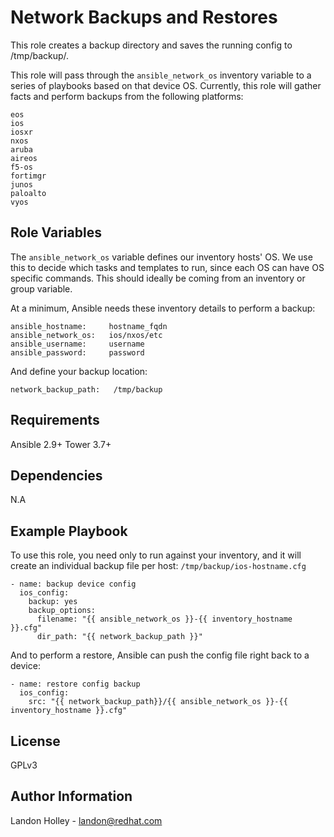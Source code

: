 Network Backups and Restores
=========

This role creates a backup directory and saves the running config to /tmp/backup/.

This role will pass through the `ansible_network_os` inventory variable to a series of playbooks based on that device OS. Currently, this role will gather facts and perform backups from the following platforms:

```
eos
ios
iosxr
nxos
aruba
aireos
f5-os
fortimgr
junos
paloalto
vyos
```

Role Variables
--------------

The `ansible_network_os` variable defines our inventory hosts' OS. We use this to decide which tasks and templates to run, since each OS can have OS specific commands. This should ideally be coming from an inventory or group variable.

At a minimum, Ansible needs these inventory details to perform a backup:
```
ansible_hostname:     hostname_fqdn
ansible_network_os:   ios/nxos/etc
ansible_username:     username
ansible_password:     password
```

And define your backup location:
```
network_backup_path:   /tmp/backup
```

Requirements
------------

Ansible 2.9+
Tower 3.7+

Dependencies
------------

N.A

Example Playbook
----------------

To use this role, you need only to run against your inventory, and it will create an individual backup file per host: `/tmp/backup/ios-hostname.cfg`

```
- name: backup device config
  ios_config:
    backup: yes
    backup_options:
      filename: "{{ ansible_network_os }}-{{ inventory_hostname }}.cfg"
      dir_path: "{{ network_backup_path }}"
```

And to perform a restore, Ansible can push the config file right back to a device:

```
- name: restore config backup
  ios_config:
    src: "{{ network_backup_path}}/{{ ansible_network_os }}-{{ inventory_hostname }}.cfg"
```

License
-------

GPLv3

Author Information
------------------

Landon Holley - landon@redhat.com
